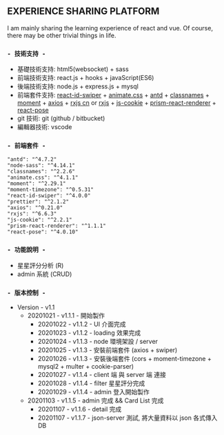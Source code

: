 ## EXPERIENCE SHARING PLATFORM

I am mainly sharing the learning experience of react and vue. Of course, there may be other trivial things in life.

### `- 技術支持 -`

- 基礎技術支持: html5(websocket) + sass
- 前端技術支持: react.js + hooks + javaScript(ES6)
- 後端技術支持: node.js + express.js + mysql
- 前端套件支持: [react-id-swiper](https://kidjp85.github.io/example/default/) + [animate.css](https://animate.style/) + [antd](https://ant.design/index-cn) + [classnames](https://www.npmjs.com/package/classnames) + [moment](http://momentjs.cn/) + [axios](https://www.npmjs.com/package/axios) + [rxjs cn](https://cn.rx.js.org/manual/installation.html) or [rxjs](https://rxjs-dev.firebaseapp.com/api/index/function/from) + [js-cookie](https://www.npmjs.com/package/js-cookie) + [prism-react-renderer](https://github.com/FormidableLabs/prism-react-renderer) + [react-pose](https://popmotion.io/pose/learn/install/)
- git 技術: git (github / bitbucket)
- 編輯器技術: vscode

### `- 前端套件 -`

    "antd": "^4.7.2"
    "node-sass": "^4.14.1"
    "classnames": "^2.2.6"
    "animate.css": "^4.1.1"
    "moment": "^2.29.1"
    "moment-timezone": "^0.5.31"
    "react-id-swiper": "^4.0.0"
    "prettier": "^2.1.2"
    "axios": "^0.21.0"
    "rxjs": "^6.6.3"
    "js-cookie": "^2.2.1"
    "prism-react-renderer": "^1.1.1"
    "react-pose": "^4.0.10"

### `- 功能說明 -`

<!-- 增加（Create，意为“创建”）、删除（Delete）、查询（Read，意为“读取”）、改正（Update，意为“更新”） -->

- 星星評分分析 (R)
- admin 系統 (CRUD)

### `- 版本控制 -`

- Version - v1.1
  - 20201021 - v1.1.1 - 開始製作
    - 20201022 - v1.1.2 - UI 介面完成
    - 20201023 - v1.1.2 - loading 效果完成
    - 20201024 - v1.1.3 - node 環境架設 / server
    - 20201025 - v1.1.3 - 安裝前端套件 (axios + swiper)
    - 20201026 - v1.1.3 - 安裝後端套件 (cors + moment-timezone + mysql2 + multer + cookie-parser)
    - 20201027 - v1.1.4 - client 端 與 server 端 連接
    - 20201028 - v1.1.4 - filter 星星評分完成
    - 20201029 - v1.1.4 - admin 登入開始製作
  - 20201103 - v1.1.5 - admin 完成 && Card List 完成
    - 20201107 - v1.1.6 - detail 完成
    - 20201107 - v1.1.7 - json-server 測試, 將大量資料以 json 各式傳入 DB

